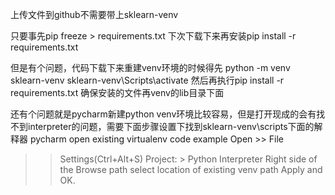 上传文件到github不需要带上sklearn-venv

只要事先pip freeze > requirements.txt
下次下载下来再安装pip install -r requirements.txt

但是有个问题，代码下载下来重建venv环境的时候得先
python -m venv sklearn-venv
sklearn-venv\Scripts\activate
然后再执行pip install -r requirements.txt
确保安装的文件再venv的lib目录下面

还有个问题就是pycharm新建python venv环境比较容易，但是打开现成的会有找不到interpreter的问题，需要下面步骤设置下找到sklearn-venv\scripts下面的解释器
pycharm open existing virtualenv code example
Open >> File
>> Settings(Ctrl+Alt+S)
>> Project: > Python Interpreter
>> Right side of the Browse path select location of existing venv path
>> Apply and OK.